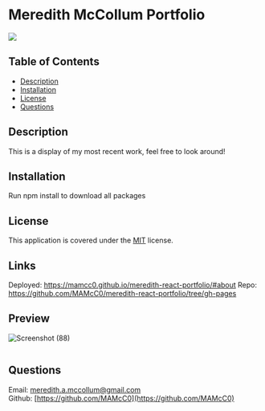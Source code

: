 # Meredith McCollum Portfolio

  ![](https://img.shields.io/badge/License-MIT-yellow.svg)


  ## Table of Contents
  - [Description](#description)
  - [Installation](#installation)
  - [License](#license)
  - [Questions](#questions)


  ## Description
  
  This is a display of my most recent work, feel free to look around!

  

  ## Installation
  Run npm install to download all packages


  

 
  ## License
  This application is covered under the [MIT]((https://opensource.org/licenses/MIT)) license.
  
  

## Links
Deployed: https://mamcc0.github.io/meredith-react-portfolio/#about
Repo: https://github.com/MAMcC0/meredith-react-portfolio/tree/gh-pages 

## Preview
![Screenshot (88)](https://user-images.githubusercontent.com/86750930/184507384-6e08412b-c47b-4072-83ed-238fd885aae2.png)

![]()
 ## Questions 

 

  Email: meredith.a.mccollum@gmail.com<br />
  Github: [https://github.com/MAMcC0](https://github.com/MAMcC0)
